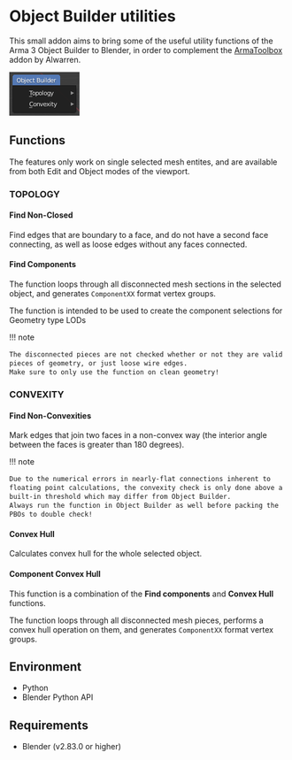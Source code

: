 # Object Builder utilities

This small addon aims to bring some of the useful utility functions of the Arma 3 Object Builder to Blender, in order to complement the [ArmaToolbox](https://github.com/AlwarrenSidh/ArmAToolbox) addon by Alwarren. 

![New menu in the Blender 3D viewport](img/image_3.png)

## Functions

The features only work on single selected mesh entites, and are available from both Edit and Object modes of the viewport.

### TOPOLOGY

#### Find Non-Closed

Find edges that are boundary to a face, and do not have a second face connecting, as well as loose edges without any faces connected.

#### Find Components

The function loops through all disconnected mesh sections in the selected object, and generates `ComponentXX` format vertex groups.

The function is intended to be used to create the component selections for Geometry type LODs

!!! note

	The disconnected pieces are not checked whether or not they are valid pieces of geometry, or just loose wire edges.
	Make sure to only use the function on clean geometry!

### CONVEXITY

#### Find Non-Convexities

Mark edges that join two faces in a non-convex way (the interior angle between the faces is greater than 180 degrees).

!!! note

	Due to the numerical errors in nearly-flat connections inherent to floating point calculations, the convexity check is only done above a built-in threshold which may differ from Object Builder.
	Always run the function in Object Builder as well before packing the PBOs to double check!

#### Convex Hull

Calculates convex hull for the whole selected object.

#### Component Convex Hull
	
This function is a combination of the **Find components** and **Convex Hull** functions.

The function loops through all disconnected mesh pieces, performs a convex hull operation on them, and generates `ComponentXX` format vertex groups.

## Environment

* Python
* Blender Python API

## Requirements

* Blender (v2.83.0 or higher)